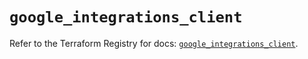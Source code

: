 # `google_integrations_client`

Refer to the Terraform Registry for docs: [`google_integrations_client`](https://registry.terraform.io/providers/hashicorp/google-beta/6.11.2/docs/resources/google_integrations_client).
